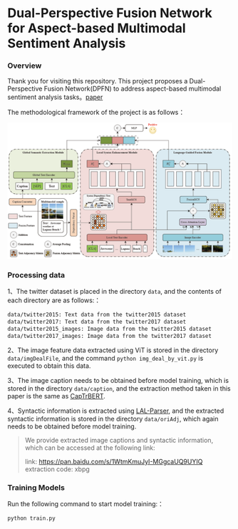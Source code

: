 # Dual-Perspective Fusion Network for Aspect-based Multimodal Sentiment Analysis

### Overview

Thank you for visiting this repository. This project proposes a Dual-Perspective Fusion Network(DPFN) to address aspect-based multimodal sentiment analysis tasks。[paper](https://ieeexplore.ieee.org/document/10269001)

The methodological framework of the project is as follows：

![framework](img/framework.png)

### Processing data

1、The twitter dataset is placed in the directory `data`, and the contents of each directory are as follows:：

```
data/twitter2015: Text data from the twitter2015 dataset
data/twitter2017: Text data from the twitter2017 dataset
data/twitter2015_images: Image data from the twitter2015 dataset
data/twitter2017_images: Image data from the twitter2017 dataset
```

2、The image feature data extracted using ViT is stored in the directory `data/imgDealFile`, and the command `python img_deal_by_vit.py` is executed to obtain this data.

3、The image caption needs to be obtained before model training, which is stored in the directory `data/caption`, and the extraction method taken in this paper is the same as [CapTrBERT](https://dl.acm.org/doi/10.1145/3474085.3475692).

4、Syntactic information is extracted using [LAL-Parser](https://github.com/KhalilMrini/LAL-Parser), and the extracted syntactic information is stored in the directory `data/oriAdj`, which again needs to be obtained before model training.

>We provide extracted image captions and syntactic information, which can be accessed at the following link:
>
>link: https://pan.baidu.com/s/1WtmKmuJyI-MGgcaUQ9UYIQ 
>extraction code: xbpg 

### Training Models

Run the following command to start model training:：

```
python train.py
```


